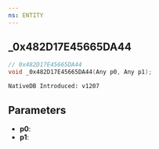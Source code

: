 ```yaml
---
ns: ENTITY
---
```

## _0x482D17E45665DA44

```c
// 0x482D17E45665DA44
void _0x482D17E45665DA44(Any p0, Any p1);
```

```
NativeDB Introduced: v1207
```

## Parameters
* **p0**:
* **p1**:
